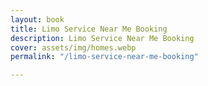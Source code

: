 ```yaml
---
layout: book
title: Limo Service Near Me Booking
description: Limo Service Near Me Booking
cover: assets/img/homes.webp
permalink: "/limo-service-near-me-booking"

---
```

